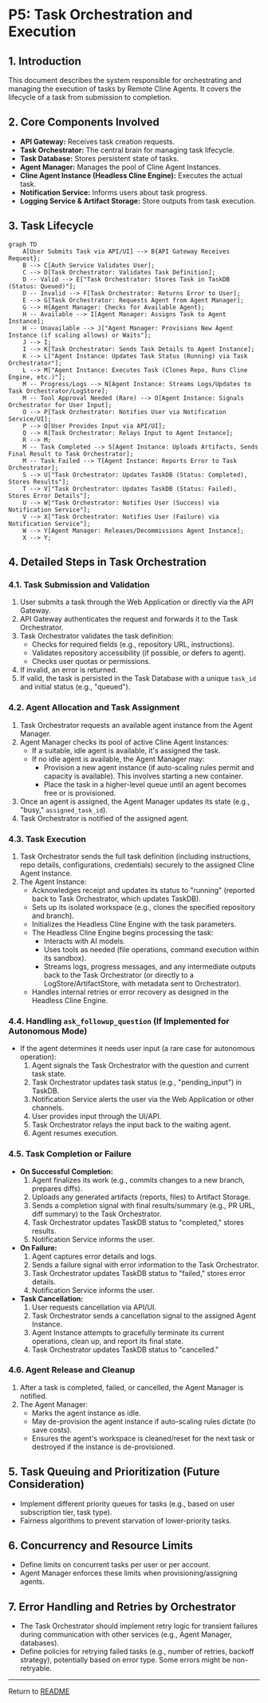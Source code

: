 # P5: Task Orchestration and Execution

## 1. Introduction

This document describes the system responsible for orchestrating and managing the execution of tasks by Remote Cline Agents. It covers the lifecycle of a task from submission to completion.

## 2. Core Components Involved

*   **API Gateway:** Receives task creation requests.
*   **Task Orchestrator:** The central brain for managing task lifecycle.
*   **Task Database:** Stores persistent state of tasks.
*   **Agent Manager:** Manages the pool of Cline Agent Instances.
*   **Cline Agent Instance (Headless Cline Engine):** Executes the actual task.
*   **Notification Service:** Informs users about task progress.
*   **Logging Service & Artifact Storage:** Store outputs from task execution.

## 3. Task Lifecycle

```mermaid
graph TD
    A[User Submits Task via API/UI] --> B{API Gateway Receives Request};
    B --> C[Auth Service Validates User];
    C --> D[Task Orchestrator: Validates Task Definition];
    D -- Valid --> E["Task Orchestrator: Stores Task in TaskDB (Status: Queued)"];
    D -- Invalid --> F[Task Orchestrator: Returns Error to User];
    E --> G[Task Orchestrator: Requests Agent from Agent Manager];
    G --> H{Agent Manager: Checks for Available Agent};
    H -- Available --> I[Agent Manager: Assigns Task to Agent Instance];
    H -- Unavailable --> J["Agent Manager: Provisions New Agent Instance (if scaling allows) or Waits"];
    J --> I;
    I --> K[Task Orchestrator: Sends Task Details to Agent Instance];
    K --> L["Agent Instance: Updates Task Status (Running) via Task Orchestrator"];
    L --> M["Agent Instance: Executes Task (Clones Repo, Runs Cline Engine, etc.)"];
    M -- Progress/Logs --> N[Agent Instance: Streams Logs/Updates to Task Orchestrator/LogStore];
    M -- Tool Approval Needed (Rare) --> O[Agent Instance: Signals Orchestrator for User Input];
    O --> P[Task Orchestrator: Notifies User via Notification Service/UI];
    P --> Q[User Provides Input via API/UI];
    Q --> R[Task Orchestrator: Relays Input to Agent Instance];
    R --> M;
    M -- Task Completed --> S[Agent Instance: Uploads Artifacts, Sends Final Result to Task Orchestrator];
    M -- Task Failed --> T[Agent Instance: Reports Error to Task Orchestrator];
    S --> U["Task Orchestrator: Updates TaskDB (Status: Completed), Stores Results"];
    T --> V["Task Orchestrator: Updates TaskDB (Status: Failed), Stores Error Details"];
    U --> W["Task Orchestrator: Notifies User (Success) via Notification Service"];
    V --> X["Task Orchestrator: Notifies User (Failure) via Notification Service"];
    W --> Y[Agent Manager: Releases/Decommissions Agent Instance];
    X --> Y;
```

## 4. Detailed Steps in Task Orchestration

### 4.1. Task Submission and Validation

1.  User submits a task through the Web Application or directly via the API Gateway.
2.  API Gateway authenticates the request and forwards it to the Task Orchestrator.
3.  Task Orchestrator validates the task definition:
    *   Checks for required fields (e.g., repository URL, instructions).
    *   Validates repository accessibility (if possible, or defers to agent).
    *   Checks user quotas or permissions.
4.  If invalid, an error is returned.
5.  If valid, the task is persisted in the Task Database with a unique `task_id` and initial status (e.g., "queued").

### 4.2. Agent Allocation and Task Assignment

1.  Task Orchestrator requests an available agent instance from the Agent Manager.
2.  Agent Manager checks its pool of active Cline Agent Instances:
    *   If a suitable, idle agent is available, it's assigned the task.
    *   If no idle agent is available, the Agent Manager may:
        *   Provision a new agent instance (if auto-scaling rules permit and capacity is available). This involves starting a new container.
        *   Place the task in a higher-level queue until an agent becomes free or is provisioned.
3.  Once an agent is assigned, the Agent Manager updates its state (e.g., "busy," `assigned_task_id`).
4.  Task Orchestrator is notified of the assigned agent.

### 4.3. Task Execution

1.  Task Orchestrator sends the full task definition (including instructions, repo details, configurations, credentials) securely to the assigned Cline Agent Instance.
2.  The Agent Instance:
    *   Acknowledges receipt and updates its status to "running" (reported back to Task Orchestrator, which updates TaskDB).
    *   Sets up its isolated workspace (e.g., clones the specified repository and branch).
    *   Initializes the Headless Cline Engine with the task parameters.
    *   The Headless Cline Engine begins processing the task:
        *   Interacts with AI models.
        *   Uses tools as needed (file operations, command execution within its sandbox).
        *   Streams logs, progress messages, and any intermediate outputs back to the Task Orchestrator (or directly to a LogStore/ArtifactStore, with metadata sent to Orchestrator).
    *   Handles internal retries or error recovery as designed in the Headless Cline Engine.

### 4.4. Handling `ask_followup_question` (If Implemented for Autonomous Mode)

*   If the agent determines it needs user input (a rare case for autonomous operation):
    1.  Agent signals the Task Orchestrator with the question and current task state.
    2.  Task Orchestrator updates task status (e.g., "pending_input") in TaskDB.
    3.  Notification Service alerts the user via the Web Application or other channels.
    4.  User provides input through the UI/API.
    5.  Task Orchestrator relays the input back to the waiting agent.
    6.  Agent resumes execution.

### 4.5. Task Completion or Failure

*   **On Successful Completion:**
    1.  Agent finalizes its work (e.g., commits changes to a new branch, prepares diffs).
    2.  Uploads any generated artifacts (reports, files) to Artifact Storage.
    3.  Sends a completion signal with final results/summary (e.g., PR URL, diff summary) to the Task Orchestrator.
    4.  Task Orchestrator updates TaskDB status to "completed," stores results.
    5.  Notification Service informs the user.
*   **On Failure:**
    1.  Agent captures error details and logs.
    2.  Sends a failure signal with error information to the Task Orchestrator.
    3.  Task Orchestrator updates TaskDB status to "failed," stores error details.
    4.  Notification Service informs the user.
*   **Task Cancellation:**
    1.  User requests cancellation via API/UI.
    2.  Task Orchestrator sends a cancellation signal to the assigned Agent Instance.
    3.  Agent Instance attempts to gracefully terminate its current operations, clean up, and report its final state.
    4.  Task Orchestrator updates TaskDB status to "cancelled."

### 4.6. Agent Release and Cleanup

1.  After a task is completed, failed, or cancelled, the Agent Manager is notified.
2.  The Agent Manager:
    *   Marks the agent instance as idle.
    *   May de-provision the agent instance if auto-scaling rules dictate (to save costs).
    *   Ensures the agent's workspace is cleaned/reset for the next task or destroyed if the instance is de-provisioned.

## 5. Task Queuing and Prioritization (Future Consideration)

*   Implement different priority queues for tasks (e.g., based on user subscription tier, task type).
*   Fairness algorithms to prevent starvation of lower-priority tasks.

## 6. Concurrency and Resource Limits

*   Define limits on concurrent tasks per user or per account.
*   Agent Manager enforces these limits when provisioning/assigning agents.

## 7. Error Handling and Retries by Orchestrator

*   The Task Orchestrator should implement retry logic for transient failures during communication with other services (e.g., Agent Manager, databases).
*   Define policies for retrying failed tasks (e.g., number of retries, backoff strategy), potentially based on error type. Some errors might be non-retryable.

---
Return to [README](../README.md)
